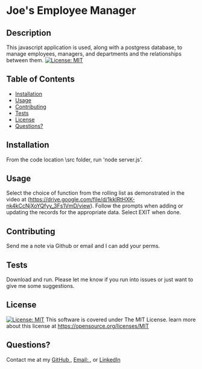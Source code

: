 # Joe's Employee Manager

## Description
This javascript application is used, along with a postgress database, to manage employees, managers, and departments and the relationships between them. [![License: MIT](https://img.shields.io/badge/License-MIT-yellow.svg)](https://opensource.org/licenses/MIT)


## Table of Contents

- [Installation](#installation)
- [Usage](#usage)
- [Contributing](#contributing)
- [Tests](#tests)
- [License](#license)
- [Questions?](#questions)

## Installation
From the code location \src folder, run 'node server.js'.


## Usage
Select the choice of function from the rolling list as demonstrated in the video
at (https://drive.google.com/file/d/1kklRtHXK-nk4kCcNjXoYQfyy_3Fs1VmD/view).  Follow the prompts when adding or updating the records for the appropriate data.
Select EXIT when done.


## Contributing
Send me a note via Github or email and I can add your perms.

## Tests
Download and run. Please let me know if you run into issues or just want to give me some suggestions.

## License
[![License: MIT](https://img.shields.io/badge/License-MIT-yellow.svg)](https://opensource.org/licenses/MIT)
This software is covered under The MIT License.  learn more about this license at https://opensource.org/licenses/MIT

## Questions?
Contact me at my [GitHub ](https://github.com/minastyr)
, [Email: ](mailto:minastyr@gmail.com), or [LinkedIn](https://linkedin.com/in/joe-vargas-ba568a8)

